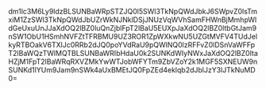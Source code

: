 dm1lc3M6Ly9ldzBLSUNBaWRpSTZJQ0l5SWl3TkNpQWdJbkJ6SWpvZ0lsTmxiM1ZzSWl3TkNpQWdJbUZrWkNJNklDSjJNUzVqWVhSamFHWnBjMmhpWldGeUxuUnJJaXdOQ2lBZ0luQnZjblFpT2lBaU5EUXpJaXdOQ2lBZ0ltbGtJam9nSW1ObU1HSmhNVFZtTFRBMU9UZ3ROR1ZpWXkwNU5UZGtMVFV4TUdJelkyRTBOakV6TXlJc0RRb2dJQ0poYVdRaU9pQWlNQ0lzRFFvZ0lDSnVaWFFpT2lBaWQzTWlMQTBLSUNBaWRIbHdaU0k2SUNKdWIyNWxJaXdOQ2lBZ0ltaHZjM1FpT2lBaWRqRXVZMkYwWTJobWFYTm9ZbVZoY2k1MGF5SXNEUW9nSUNKd1lYUm9Jam9nSWk4aUxBMEtJQ0FpZEd4eklqb2dJblJzY3lJTkNuMD0=
